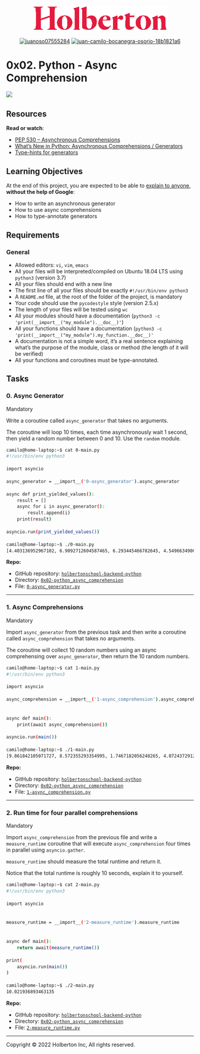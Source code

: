 <p align="center">
    <a href=#><img src="https://raw.githubusercontent.com/jbocane6/logos/main/holberton-logo.png" alt="holberton" /></a></p>
  
  <p align="center">
    <a href="https://twitter.com/juanoso07555284" target="blank"><img align="center" src="https://raw.githubusercontent.com/rahuldkjain/github-profile-readme-generator/master/src/images/icons/Social/twitter.svg" alt="juanoso07555284" height="30" width="40" /></a>
  <a href="https://linkedin.com/in/juan-camilo-bocanegra-osorio-18b1821a6" target="blank"><img align="center" src="https://raw.githubusercontent.com/rahuldkjain/github-profile-readme-generator/master/src/images/icons/Social/linked-in-alt.svg" alt="juan-camilo-bocanegra-osorio-18b1821a6" height="30" width="40" /></a>
  </p>

0x02. Python - Async Comprehension
==================================

![](https://holbertonintranet.s3.amazonaws.com/uploads/medias/2019/12/ee85b9f67c384e29525b.png?X-Amz-Algorithm=AWS4-HMAC-SHA256&X-Amz-Credential=AKIARDDGGGOU5BHMTQX4%2F20220426%2Fus-east-1%2Fs3%2Faws4_request&X-Amz-Date=20220426T173249Z&X-Amz-Expires=86400&X-Amz-SignedHeaders=host&X-Amz-Signature=879888aca7b520c4cf8cae2dd5b53045e4e285c52598f955e7db508d7b14a9f5)

Resources
---------

**Read or watch**:

*   [PEP 530 – Asynchronous Comprehensions](https://peps.python.org/pep-0530/)
*   [What’s New in Python: Asynchronous Comprehensions / Generators](https://www.blog.pythonlibrary.org/2017/02/14/whats-new-in-python-asynchronous-comprehensions-generators/)
*   [Type-hints for generators](https://stackoverflow.com/questions/42531143/how-to-type-hint-a-generator-in-python-3)

Learning Objectives
-------------------

At the end of this project, you are expected to be able to [explain to anyone](https://fs.blog/feynman-learning-technique/), **without the help of Google**:

*   How to write an asynchronous generator
*   How to use async comprehensions
*   How to type-annotate generators

Requirements
------------

### General

*   Allowed editors: `vi`, `vim`, `emacs`
*   All your files will be interpreted/compiled on Ubuntu 18.04 LTS using `python3` (version 3.7)
*   All your files should end with a new line
*   The first line of all your files should be exactly `#!/usr/bin/env python3`
*   A `README.md` file, at the root of the folder of the project, is mandatory
*   Your code should use the `pycodestyle` style (version 2.5.x)
*   The length of your files will be tested using `wc`
*   All your modules should have a documentation (`python3 -c 'print(__import__("my_module").__doc__)'`)
*   All your functions should have a documentation (`python3 -c 'print(__import__("my_module").my_function.__doc__)'`
*   A documentation is not a simple word, it’s a real sentence explaining what’s the purpose of the module, class or method (the length of it will be verified)
*   All your functions and coroutines must be type-annotated.

Tasks
-----

### 0\. Async Generator

Mandatory

Write a coroutine called `async_generator` that takes no arguments.

The coroutine will loop 10 times, each time asynchronously wait 1 second, then yield a random number between 0 and 10. Use the `random` module.

``` bash
camilo@home-laptop:~$ cat 0-main.py
#!/usr/bin/env python3

import asyncio

async_generator = __import__('0-async_generator').async_generator

async def print_yielded_values():
    result = []
    async for i in async_generator():
        result.append(i)
    print(result)

asyncio.run(print_yielded_values())

camilo@home-laptop:~$ ./0-main.py
[4.403136952967102, 6.9092712604587465, 6.293445466782645, 4.549663490048418, 4.1326571686139015, 9.99058525304903, 6.726734105473811, 9.84331704602206, 1.0067279479988345, 1.3783306401737838]
```

**Repo:**

*   GitHub repository: [`holbertonschool-backend-python`](https://github.com/jbocane6/holbertonschool-backend-python)
*   Directory: [`0x02-python_async_comprehension`](/0x02-python_async_comprehension)
*   File: [`0-async_generator.py`](0-async_generator.py)

-----
### 1\. Async Comprehensions

Mandatory

Import `async_generator` from the previous task and then write a coroutine called `async_comprehension` that takes no arguments.

The coroutine will collect 10 random numbers using an async comprehensing over `async_generator`, then return the 10 random numbers.

``` bash
camilo@home-laptop:~$ cat 1-main.py
#!/usr/bin/env python3

import asyncio

async_comprehension = __import__('1-async_comprehension').async_comprehension


async def main():
    print(await async_comprehension())

asyncio.run(main())

camilo@home-laptop:~$ ./1-main.py
[9.861842105071727, 8.572355293354995, 1.7467182056248265, 4.0724372912858575, 0.5524750922145316, 8.084266576021555, 8.387128918690468, 1.5486451376520916, 7.713335177885325, 7.673533267041574]
```

**Repo:**

*   GitHub repository: [`holbertonschool-backend-python`](https://github.com/jbocane6/holbertonschool-backend-python)
*   Directory: [`0x02-python_async_comprehension`](/0x02-python_async_comprehension)
*   File: [`1-async_comprehension.py`](1-async_comprehension.py)

-----
### 2\. Run time for four parallel comprehensions

Mandatory

Import `async_comprehension` from the previous file and write a `measure_runtime` coroutine that will execute `async_comprehension` four times in parallel using `asyncio.gather`.

`measure_runtime` should measure the total runtime and return it.

Notice that the total runtime is roughly 10 seconds, explain it to yourself.

``` bash
camilo@home-laptop:~$ cat 2-main.py
#!/usr/bin/env python3

import asyncio


measure_runtime = __import__('2-measure_runtime').measure_runtime


async def main():
    return await(measure_runtime())

print(
    asyncio.run(main())
)

camilo@home-laptop:~$ ./2-main.py
10.021936893463135
```    

**Repo:**

*   GitHub repository: [`holbertonschool-backend-python`](https://github.com/jbocane6/holbertonschool-backend-python)
*   Directory: [`0x02-python_async_comprehension`](/0x02-python_async_comprehension)
*   File: [`2-measure_runtime.py`](2-measure_runtime.py)

-----
Copyright © 2022 Holberton Inc, All rights reserved.
